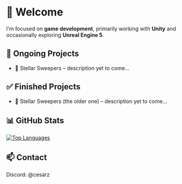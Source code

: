 # 👋 Welcome

I'm focused on **game development**, primarily working with **Unity** and occasionally exploring **Unreal Engine 5**. 

## 🚧 Ongoing Projects

- 🚀 Stellar Sweepers – description yet to come...

## ✅ Finished Projects

- 🚀 Stellar Sweepers (the older one) – description yet to come...

## 📊 GitHub Stats

[![Top Languages](https://github-readme-stats.vercel.app/api/top-langs?username=cesarzysko&hide_title=true&theme=nord)](https://github.com/anuraghazra/github-readme-stats)

## 📫 Contact

Discord: @cesarz
